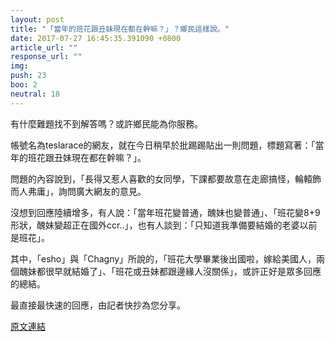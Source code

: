 ```yaml
---
layout: post
title: "「當年的班花跟丑妹現在都在幹嘛？」？鄉民這樣說。"
date: 2017-07-27 16:45:35.391090 +0800
article_url: ""
response_url: ""
img: 
push: 23
boo: 2
neutral: 18
---
```


有什麼難題找不到解答嗎？或許鄉民能為你服務。

帳號名為teslarace的網友，就在今日稍早於批踢踢貼出一則問題，標題寫著：「當年的班花跟丑妹現在都在幹嘛？」。

問題的內容說到，「長得又惹人喜歡的女同學，下課都要故意在走廊搞怪，輪轅飾而人弗庸」，詢問廣大網友的意見。

沒想到回應陸續增多，有人說：「當年班花變普通，醜妹也變普通」、「班花變8+9形狀，醜妹變超正在國外ccr..」，也有人談到：「只知道我準備要結婚的老婆以前是班花」。

其中，「esho」與「Chagny」所說的，「班花大學畢業後出國啦，嫁給美國人，兩個醜妹都很早就結婚了」、「班花或丑妹都跟邊緣人沒關係」，或許正好是眾多回應的總結。

最直接最快速的回應，由記者快抄為您分享。

<a href = "https://www.ptt.cc/bbs/Gossiping/M.1501126102.A.61E.html">原文連結</a>

